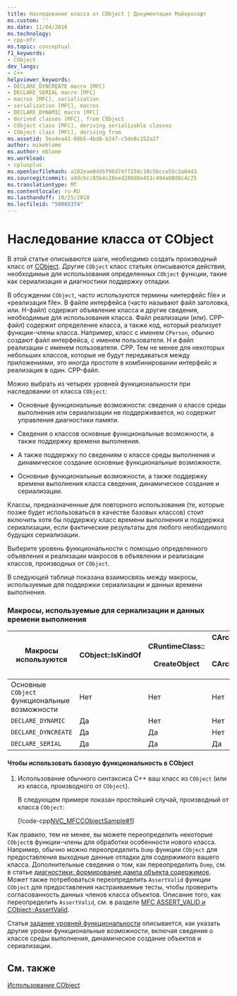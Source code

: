 ```yaml
---
title: Наследование класса от CObject | Документация Майкрософт
ms.custom: ''
ms.date: 11/04/2016
ms.technology:
- cpp-mfc
ms.topic: conceptual
f1_keywords:
- CObject
dev_langs:
- C++
helpviewer_keywords:
- DECLARE_DYNCREATE macro [MFC]
- DECLARE_SERIAL macro [MFC]
- macros [MFC], serialization
- serialization [MFC], macros
- DECLARE_DYNAMIC macro [MFC]
- derived classes [MFC], from CObject
- CObject class [MFC], deriving serializable classes
- CObject class [MFC], deriving from
ms.assetid: 5ea4ea41-08b5-4bd8-b247-c5de8c152a27
author: mikeblome
ms.author: mblome
ms.workload:
- cplusplus
ms.openlocfilehash: a102eae0dd5f96d74f7258c10c5bcce55c3a6443
ms.sourcegitcommit: a9dcbcc85b4c28eed280d8e451c494a00d8c4c25
ms.translationtype: MT
ms.contentlocale: ru-RU
ms.lasthandoff: 10/25/2018
ms.locfileid: "50065374"
---
```

# <a name="deriving-a-class-from-cobject"></a>Наследование класса от CObject

В этой статье описываются шаги, необходимо создать производный класс от [CObject](../mfc/reference/cobject-class.md). Другие `CObject` класс статьях описываются действия, необходимые для использования определенных `CObject` функции, такие как сериализация и диагностики поддержку отладки.

В обсуждении `CObject`, часто используются термины «интерфейс file» и «реализация file». В файле интерфейса (часто называют файл заголовка, или. H-файл) содержит объявление класса и другие сведения, необходимые для использования класса. Файл реализации (или). CPP-файл) содержит определение класса, а также код, который реализует функции-члены класса. Например, класс с именем `CPerson`, обычно создают файл интерфейса, с именем пользователя. H и файл реализации с именем пользователя. CPP. Тем не менее для некоторых небольших классов, которые не будут передаваться между приложениями, это иногда простоте в комбинировании интерфейс и реализация в один. CPP-файл.

Можно выбрать из четырех уровней функциональности при наследовании от класса `CObject`:

- Основные функциональные возможности: сведения о классе среды выполнения или сериализации не поддерживается, но содержит управления диагностики памяти.

- Сведения о классов основные функциональные возможности, а также поддержку времени выполнения.

- А также поддержку по сведениям о классе среды выполнения и динамическое создание основные функциональные возможности.

- Основные функциональные возможности, а также поддержку времени выполнения класса сведения, динамическое создание и сериализации.

Классы, предназначенные для повторного использования (те, которые позже будет использоваться в качестве базовых классов) стоит включить хотя бы поддержку класс времени выполнения и поддержка сериализации, если фактические результаты для любого необходимого будущих сериализации.

Выберите уровень функциональности с помощью определенного объявления и реализации макросов в объявлении и реализации классов, производных от `CObject`.

В следующей таблице показана взаимосвязь между макросы, используемые для поддержки сериализации и данных времени выполнения.

### <a name="macros-used-for-serialization-and-run-time-information"></a>Макросы, используемые для сериализации и данных времени выполнения

|Макросы используются|CObject::IsKindOf|CRuntimeClass::<br /><br /> CreateObject|CArchive::operator >><br /><br /> CArchive::operator <<|
|----------------|-----------------------|--------------------------------------|-------------------------------------------------------|
|Основные `CObject` функциональные возможности|Нет|Нет|Нет|
|`DECLARE_DYNAMIC`|Да|Нет|Нет|
|`DECLARE_DYNCREATE`|Да|Да|Нет|
|`DECLARE_SERIAL`|Да|Да|Да|

#### <a name="to-use-basic-cobject-functionality"></a>Чтобы использовать базовую функциональность в CObject

1. Использование обычного синтаксиса C++ ваш класс из `CObject` (или из класса, производного от `CObject`).

   В следующем примере показан простейший случай, производный от класса `CObject`:

   [!code-cpp[NVC_MFCCObjectSample#1](../mfc/codesnippet/cpp/deriving-a-class-from-cobject_1.h)]

Как правило, тем не менее, вы можете переопределить некоторые `CObject`в функции-члены для обработки особенности нового класса. Например, обычно можно переопределить `Dump` функции `CObject` для предоставления выходные данные отладки для содержимого вашего класса. Дополнительные сведения о том, как переопределить `Dump`, см. в статье [диагностики: формирование дампа объекта содержимое](/previous-versions/visualstudio/visual-studio-2010/sc15kz85). Может также потребоваться переопределить `AssertValid` функции `CObject` для предоставления настраиваемые тесты, чтобы проверить согласованность данных членов класса объектов. Описание того, как переопределить `AssertValid`, см. в разделе [MFC ASSERT_VALID и CObject::AssertValid](/previous-versions/visualstudio/visual-studio-2010/38z04tfa).

Статья [задание уровней функциональности](../mfc/specifying-levels-of-functionality.md) описывается, как указать другие уровни функциональные возможности, включая сведения о классе среды выполнения, динамическое создание объектов и сериализации.

## <a name="see-also"></a>См. также

[Использование CObject](../mfc/using-cobject.md)

